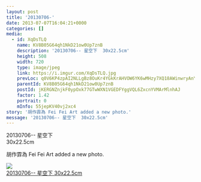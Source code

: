 ```yaml
---
layout: post
title: '20130706-' 
date: 2013-07-07T16:04:21+0000 
categories: [] 
media:
  - id: XqDsTLQ
    name: KV8B05G64qh1NkD21ow0Up7znB
    description: '20130706-- 星空下  30x22.5cm'   
    height: 508
    width: 720
    type: image/jpeg
    link: https://i.imgur.com/XqDsTLQ.jpg
    prevLoc: q0V6KP4zpAI2NLLgBz8OuKr4YGkKrAHVOW6YK6wMHzy7XQ18AWinwryAnYn6h5LO024PMKhyj9MZ6JWAtGroYz3An8cv5nRk3YwysV55yOvD9lczGWYw65r9SjX58E87nEtZoWYXq4vEHxyQZXjEppSJWG1J8wAVUDxLjGl10RHnGgn9XnP6TWxn3n0DJqSZNjZrxXm2U4WrkgGm2LF4lWnW7YxkHVZ6YW3oPPtzVGLVnA2OC5MK
    parentId: KV8B05G64qh1NkD21ow0Up7znB
    postId: jKERGNZnjkF0ypOxk77GTwWXN1VGEDFYggVQL6ZxcnYVMArMlnhAJ
    factor: 1.42
    portrait: 0
    mInfo: 55jepKV40vj2xc4
story: '胡作霏為 Fei Fei Art added a new photo.'  
message: '20130706-- 星空下  30x22.5cm'  
---
```


20130706-- 星空下  
30x22.5cm
 
 
[//]: #story:
胡作霏為 Fei Fei Art added a new photo.


[//]: #media:  
<a href="https://i.imgur.com/XqDsTLQ.jpg"><img class="postImage" src="https://i.imgur.com/XqDsTLQh.jpg" />  
20130706-- 星空下
30x22.5cm  
 </a>   
